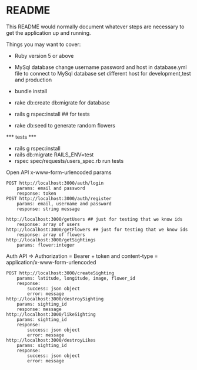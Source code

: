 # README

This README would normally document whatever steps are necessary to get the
application up and running.

Things you may want to cover:

* Ruby version 5 or above

* MySql database
change username password and host in database.yml file to connect to MySql database
set different host for development,test and production 

* bundle install
* rake db:create db:migrate for database
* rails g rspec:install ## for tests
* rake db:seed to generate random flowers

*** tests ***
* rails g rspec:install
* rails db:migrate RAILS_ENV=test
* rspec spec/requests/users_spec.rb run tests

Open API x-www-form-urlencoded params

    POST http://localhost:3000/auth/login
        params: email and password
        response: token
    POST http://localhost:3000/auth/register
        params: email, username and password
        response: string message

    http://localhost:3000/getUsers ## just for testing that we know ids
        response: array of users
    http://localhost:3000/getFlowers ## just for testing that we know ids
        response: array of flowers
    http://localhost:3000/getSightings
        params: flower:integer

Auth API => Authorization = Bearer + token and content-type = application/x-www-form-urlencoded

    POST http://localhost:3000/createSighting
        params: latitude, longitude, image, flower_id
        response:
            success: json object
            error: message
    http://localhost:3000/destroySighting
        params: sighting_id
        response: message
    http://localhost:3000/likeSighting
        params: sighting_id
        response:
            success: json object
            error: message
    http://localhost:3000/destroyLikes
        params: sighting_id
        response:
            success: json object
            error: message

